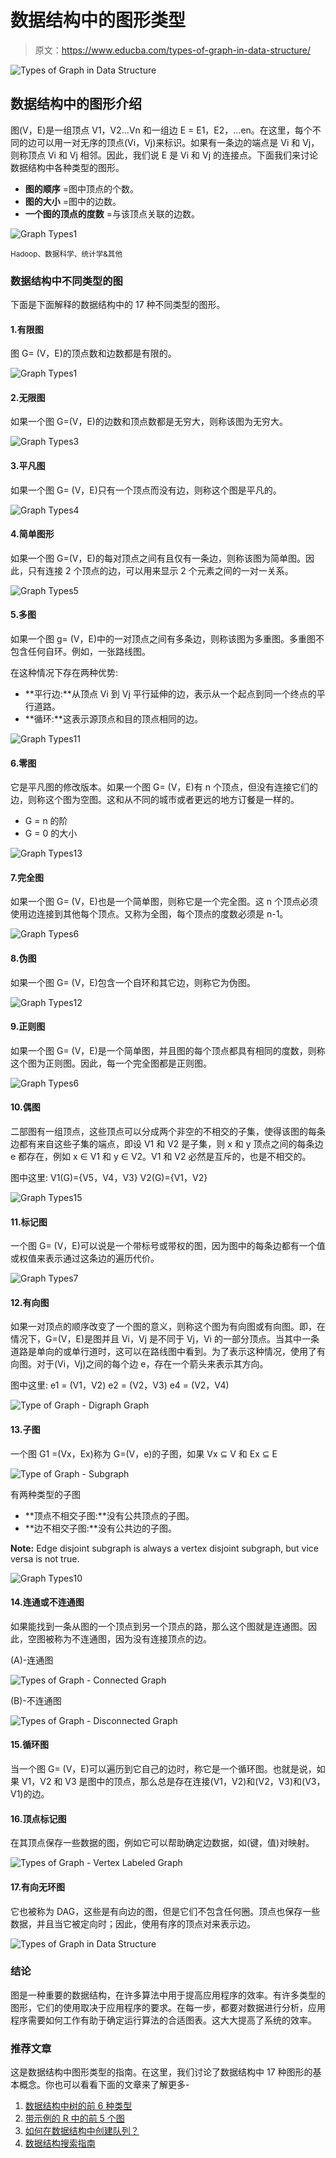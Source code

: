 # 数据结构中的图形类型

> 原文：<https://www.educba.com/types-of-graph-in-data-structure/>

![Types of Graph in Data Structure](img/3d210878079e13b76e73d27bdd3d0dfc.png)



## 数据结构中的图形介绍

图(V，E)是一组顶点 V1，V2…Vn 和一组边 E = E1，E2，…en。在这里，每个不同的边可以用一对无序的顶点(Vi，Vj)来标识。如果有一条边的端点是 Vi 和 Vj，则称顶点 Vi 和 Vj 相邻。因此，我们说 E 是 Vi 和 Vj 的连接点。下面我们来讨论数据结构中各种类型的图形。

*   **图的顺序** =图中顶点的个数。
*   **图的大小** =图中的边数。
*   **一个图的顶点的度数** =与该顶点关联的边数。

![Graph Types1](img/e618a5b4d05b8b6b85490671994871f3.png)



<small>Hadoop、数据科学、统计学&其他</small>

### 数据结构中不同类型的图

下面是下面解释的数据结构中的 17 种不同类型的图形。

#### 1.有限图

图 G= (V，E)的顶点数和边数都是有限的。

![Graph Types1](img/de6f9d05ef3256fb8d0acf1a508897a3.png)



#### 2.无限图

如果一个图 G=(V，E)的边数和顶点数都是无穷大，则称该图为无穷大。

![Graph Types3](img/72fe0f822863108c223d271f59a1bd18.png)



#### 3.平凡图

如果一个图 G= (V，E)只有一个顶点而没有边，则称这个图是平凡的。

![Graph Types4](img/ff0596cc429efefb86a7cd4cf0e01a79.png)



#### 4.简单图形

如果一个图 G=(V，E)的每对顶点之间有且仅有一条边，则称该图为简单图。因此，只有连接 2 个顶点的边，可以用来显示 2 个元素之间的一对一关系。

![Graph Types5](img/2830c5a965f62ea728c856153e04d3a3.png)



#### 5.多图

如果一个图 g= (V，E)中的一对顶点之间有多条边，则称该图为多重图。多重图不包含任何自环。例如，一张路线图。

在这种情况下存在两种优势:

*   **平行边:**从顶点 Vi 到 Vj 平行延伸的边，表示从一个起点到同一个终点的平行道路。
*   **循环:**这表示源顶点和目的顶点相同的边。

![Graph Types11](img/c19a10bc96f4a01c3fed7e502e08e4ce.png)



#### 6.零图

它是平凡图的修改版本。如果一个图 G= (V，E)有 n 个顶点，但没有连接它们的边，则称这个图为空图。这和从不同的城市或者更远的地方订餐是一样的。

*   G = n 的阶
*   G = 0 的大小

![Graph Types13](img/2d8bb8ba45065ab7e03984902551ea9e.png)



#### 7.完全图

如果一个图 G= (V，E)也是一个简单图，则称它是一个完全图。这 n 个顶点必须使用边连接到其他每个顶点。又称为全图，每个顶点的度数必须是 n-1。

![Graph Types6](img/fe14c7ba3847d9b4c0a5846afb409c17.png)



#### 8.伪图

如果一个图 G= (V，E)包含一个自环和其它边，则称它为伪图。

![Graph Types12](img/3f69bc3a5feedf30321c49586eb0ad44.png)



#### 9.正则图

如果一个图 G= (V，E)是一个简单图，并且图的每个顶点都具有相同的度数，则称这个图为正则图。因此，每一个完全图都是正则图。

![Graph Types6](img/201974976c3bbba91dbf2712fb3790e2.png)



#### 10.偶图

二部图有一组顶点，这些顶点可以分成两个非空的不相交的子集，使得该图的每条边都有来自这些子集的端点，即设 V1 和 V2 是子集，则 x 和 y 顶点之间的每条边 e 都存在，例如 x ∈ V1 和 y ∈ V2。V1 和 V2 必然是互斥的，也是不相交的。

图中这里:
V1(G)={V5，V4，V3}
V2(G)={V1，V2}

![Graph Types15](img/10afc40c76a6c4d3743a31932864bde1.png)



#### 11.标记图

一个图 G= (V，E)可以说是一个带标号或带权的图，因为图中的每条边都有一个值或权值来表示通过这条边的遍历代价。

![Graph Types7](img/7ed5e3f288ee55748032b78e8854b5ae.png)



#### 12.有向图

如果一对顶点的顺序改变了一个图的意义，则称这个图为有向图或有向图。即，在情况下，G=(V，E)是图并且 Vi，Vj 是不同于 Vj，Vi 的一部分顶点。当其中一条道路是单向的或单行道时，这可以在路线图中看到。为了表示这种情况，使用了有向图。对于(Vi，Vj)之间的每个边 e，存在一个箭头来表示其方向。

图中这里:
e1 = (V1，V2)
e2 = (V2，V3)
e4 = (V2，V4)

![Type of Graph - Digraph Graph](img/1de519c82acc824d2a77d42935a18ca3.png)



#### 13.子图

一个图 G1 =(Vx，Ex)称为 G=(V，e)的子图，如果 Vx ⊆ V 和 Ex ⊆ E

![Type of Graph - Subgraph](img/bc7805ba16a540b9ade4549143bf44e5.png)



有两种类型的子图

*   **顶点不相交子图:**没有公共顶点的子图。
*   **边不相交子图:**没有公共边的子图。

**Note:** Edge disjoint subgraph is always a vertex disjoint subgraph, but vice versa is not true.

![Graph Types10](img/89ec67b72c612d328e33f4ed5f54b235.png)



#### 14.连通或不连通图

如果能找到一条从图的一个顶点到另一个顶点的路，那么这个图就是连通图。因此，空图被称为不连通图，因为没有连接顶点的边。

(A)-连通图

![Types of Graph - Connected Graph](img/af49407c3e106c787a88df8c2611c9a9.png)



(B)-不连通图

![Types of Graph - Disconnected Graph](img/4c7e78500cc5a8187923212179ae8669.png)



#### 15.循环图

当一个图 G= (V，E)可以遍历到它自己的边时，称它是一个循环图。也就是说，如果 V1，V2 和 V3 是图中的顶点，那么总是存在连接(V1，V2)和(V2，V3)和(V3，V1)的边。

#### 16.顶点标记图

在其顶点保存一些数据的图，例如它可以帮助确定边数据，如(键，值)对映射。

![Types of Graph - Vertex Labeled Graph](img/bdae4d99819e6e630fc5cf0742d86067.png)



#### 17.有向无环图

它也被称为 DAG，这些是有向边的图，但是它们不包含任何圈。顶点也保存一些数据，并且当它被定向时；因此，使用有序的顶点对来表示边。

![Types of Graph in Data Structure](img/760cfa1c035431a4745eecf218c5bc03.png)



### 结论

图是一种重要的数据结构，在许多算法中用于提高应用程序的效率。有许多类型的图形，它们的使用取决于应用程序的要求。在每一步，都要对数据进行分析，应用程序需要如何工作有助于确定运行算法的合适图表。这大大提高了系统的效率。

### 推荐文章

这是数据结构中图形类型的指南。在这里，我们讨论了数据结构中 17 种图形的基本概念。你也可以看看下面的文章来了解更多-

1.  [数据结构中树的前 6 种类型](https://www.educba.com/types-of-trees-in-data-structure/)
2.  [带示例的 R 中的前 5 个图](https://www.educba.com/graphs-in-r/)
3.  [如何在数据结构中创建队列？](https://www.educba.com/queue-in-data-structure/)
4.  [数据结构搜索指南](https://www.educba.com/searching-in-data-structure/)





